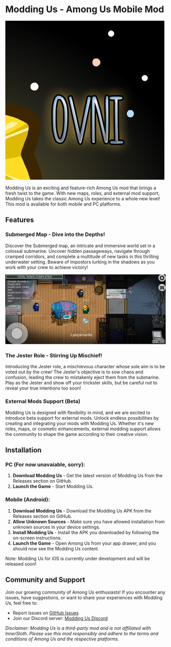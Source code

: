 # Modding Us - Among Us Mobile Mod

![Modding Us Logo](Overnightlogo.png)

Modding Us is an exciting and feature-rich Among Us mod that brings a fresh twist to the game. With new maps, roles, and external mod support, Modding Us takes the classic Among Us experience to a whole new level! This mod is available for both mobile and PC platforms.

## Features

### Submerged Map - Dive into the Depths!

Discover the Submerged map, an intricate and immersive world set in a colossal submarine. Uncover hidden passageways, navigate through cramped corridors, and complete a multitude of new tasks in this thrilling underwater setting. Beware of impostors lurking in the shadows as you work with your crew to achieve victory!

![Submerged Map Screenshot](submergedandroid.png)

### The Jester Role - Stirring Up Mischief!

Introducing the Jester role, a mischievous character whose sole aim is to be voted out by the crew! The Jester's objective is to sow chaos and confusion, leading the crew to mistakenly eject them from the submarine. Play as the Jester and show off your trickster skills, but be careful not to reveal your true intentions too soon!

### External Mods Support (Beta)

Modding Us is designed with flexibility in mind, and we are excited to introduce beta support for external mods. Unlock endless possibilities by creating and integrating your mods with Modding Us. Whether it's new roles, maps, or cosmetic enhancements, external modding support allows the community to shape the game according to their creative vision.

## Installation

### PC (For now unavaiable, sorry):

1. **Download Modding Us** - Get the latest version of Modding Us from the Releases section on GitHub.
5. **Launch the Game** - Start Modding Us.

### Mobile (Android):

1. **Download Modding Us** - Download the Modding Us APK from the Releases section on GitHub.
2. **Allow Unknown Sources** - Make sure you have allowed installation from unknown sources in your device settings.
3. **Install Modding Us** - Install the APK you downloaded by following the on-screen instructions.
4. **Launch the Game** - Open Among Us from your app drawer, and you should now see the Modding Us content.

Note: Modding Us for iOS is currently under development and will be released soon!

## Community and Support

Join our growing community of Among Us enthusiasts! If you encounter any issues, have suggestions, or want to share your experiences with Modding Us, feel free to:

- Report issues on [GitHub Issues](https://github.com/Pietrodjaowjao/ModdingUs/issues)
- Join our Discord server: [Modding Us Discord](https://discord.gg/KRCSmSqgHz)

*Disclaimer: Modding Us is a third-party mod and is not affiliated with InnerSloth. Please use this mod responsibly and adhere to the terms and conditions of Among Us and the respective platforms.*

